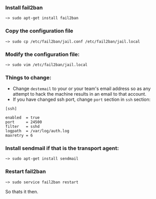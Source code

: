 ### Install fail2ban

`~> sudo apt-get install fail2ban`

### Copy the configuration file

`~> sudo cp /etc/fail2ban/jail.conf /etc/fail2ban/jail.local`

### Modify the configuration file:

`~> sudo vim /etc/fail2ban/jail.local`

### Things to change:

* Change `destemail` to your or your team's email address so as any attempt to hack the machine results in an email to that account.
* If you have changed ssh port, change `port` section in `ssh` section:

```
[ssh]

enabled  = true
port     = 24500
filter   = sshd
logpath  = /var/log/auth.log
maxretry = 6
```

### Install sendmail if that is the transport agent:

`~> sudo apt-get install sendmail`

### Restart fail2ban

`~> sudo service fail2ban restart`

So thats it then.